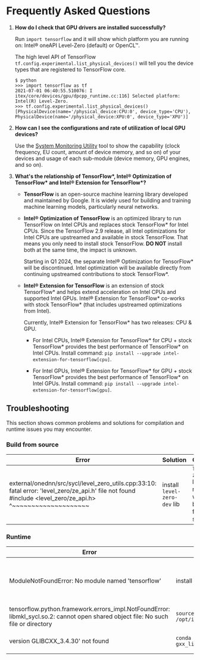 # Frequently Asked Questions

1. **How do I check that GPU drivers are installed successfully?**

    Run `import tensorflow` and it will show which platform you are running on: Intel® oneAPI Level-Zero (default) or OpenCL™.

    The high level API of TensorFlow `tf.config.experimental.list_physical_devices()` will tell you the device types that are registered to TensorFlow core.

    ```
    $ python
    >>> import tensorflow as tf
    2021-07-01 06:40:55.510076: I itex/core/devices/gpu/dpcpp_runtime.cc:116] Selected platform: Intel(R) Level-Zero.
    >>> tf.config.experimental.list_physical_devices()
    [PhysicalDevice(name='/physical_device:CPU:0', device_type='CPU'), PhysicalDevice(name='/physical_device:XPU:0', device_type='XPU')]
    ```

2. **How can I see the configurations and rate of utilization of local GPU devices?**

    Use the [System Monitoring Utility](https://github.com/intel/pti-gpu/tree/master/tools/sysmon) tool to show the capability (clock frequency, EU count, amount of device memory, and so on) of your devices and usage of each sub-module (device memory, GPU engines, and so on).


3. **What's the relationship of TensorFlow\*, Intel® Optimization of TensorFlow\* and Intel® Extension for TensorFlow\*?**

    - **TensorFlow** is an open-source machine learning library developed and maintained by Google. It is widely used for building and training machine learning models, particularly neural networks.<p/>

    - **Intel® Optimization of TensorFlow** is an optimized library to run TensorFlow on Intel CPUs and replaces stock TensorFlow\* for Intel CPUs. Since the TensorFlow 2.9 release, all Intel optimizations for Intel CPUs are upstreamed and available in stock TensorFlow. That means you only need to install stock TensorFlow. **DO NOT** install both at the same time, the impact is unknown.

      Starting in Q1 2024, the separate Intel® Optimization for TensorFlow* will be discontinued. Intel optimization will be available directly from continuing upstreamed contributions to stock TensorFlow*.

    - **Intel® Extension for TensorFlow** is an extension of stock TensorFlow* and helps extend acceleration on Intel CPUs and supported Intel GPUs.
      Intel® Extension for TensorFlow* co-works with stock TensorFlow* (that
      includes upstreamed optimizations from Intel).

      Currently, Intel® Extension for TensorFlow* has two releases: CPU & GPU.

      - For Intel CPUs, Intel® Extension for TensorFlow* for CPU + stock TensorFlow\* provides the best performance of TensorFlow\* on Intel CPUs. Install command: `pip install --upgrade intel-extension-for-tensorflow[cpu]`.

      - For Intel GPUs, Intel® Extension for TensorFlow* for GPU + stock TensorFlow\* provides the best performance of TensorFlow* on Intel GPUs. Install command: `pip install --upgrade intel-extension-for-tensorflow[gpu]`.

## Troubleshooting

This section shows common problems and solutions for compilation and runtime issues you may encounter.



### Build from source

| Error                                                        | Solution                     | Comments                                                 |
| ------------------------------------------------------------ | ---------------------------- | -------------------------------------------------------- |
| external/onednn/src/sycl/level_zero_utils.cpp:33:10: fatal error: 'level_zero/ze_api.h' file not found<br/>#include <level_zero/ze_api.h><br/>         ^~~~~~~~~~~~~~~~~~~~~ | install `level-zero-dev` lib | `level-zero-dev` lib is needed when building from source |



### Runtime

| Error                                                        | Solution                              | Comments                            |
| ------------------------------------------------------------ | ------------------------------------- | ----------------------------------- |
| ModuleNotFoundError: No module named 'tensorflow'            | install TensorFlow                    | Intel® Extension for TensorFlow* depends on TensorFlow          |
| tensorflow.python.framework.errors_impl.NotFoundError: libmkl_sycl.so.2: cannot open shared object file: No such file or directory | `source /opt/intel/oneapi/setvars.sh` | set env vars of oneAPI Base Toolkit |
| version GLIBCXX_3.4.30' not found | `conda install -c conda-forge gxx_linux-64==12.1.0` | install higher version glibcxx |  



